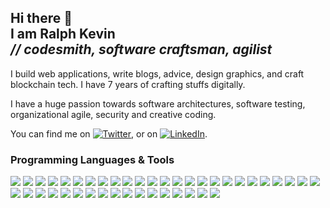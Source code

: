 <h2>
  Hi there 👋 <br/>
  I am Ralph Kevin <br/>
  <i>// codesmith, software craftsman, agilist</i>
</h1>

I build web applications, write blogs, advice, design graphics, and craft blockchain tech.
I have 7 years of crafting stuffs digitally.

I have a huge passion towards software architectures, software testing, organizational agile, security and creative coding.


<!-- Actual text -->

You can find me on [![Twitter][1.2]][1], or on [![LinkedIn][2.2]][2].

<!-- Icons -->

[1.2]: http://i.imgur.com/wWzX9uB.png (twitter icon without padding)
[2.2]: https://raw.githubusercontent.com/MartinHeinz/MartinHeinz/master/linkedin-3-16.png (LinkedIn icon without padding)

<!-- Links to your social media accounts -->

[1]: https://twitter.com/ralphcasipe1
[2]: https://www.linkedin.com/in/ralph-casipe/

### Programming Languages & Tools
  ![](https://img.shields.io/badge/code-JavaScript-blue)
  ![](https://img.shields.io/badge/code-TypeScript-blue)
  ![](https://img.shields.io/badge/code-Ruby-blue)
  ![](https://img.shields.io/badge/code-Elixir-blue)
  ![](https://img.shields.io/badge/code-Go-blue)
  ![](https://img.shields.io/badge/code-PHP-blue)
  ![](https://img.shields.io/badge/code-Python-blue)
  ![](https://img.shields.io/badge/code-Rust-blue)
  ![](https://img.shields.io/badge/tools-Git-blue)
  ![](https://img.shields.io/badge/os-unix-blue)
  ![](https://img.shields.io/badge/edtior-VSCode-blue)
  ![](https://img.shields.io/badge/edtior-Vim-blue)
  ![](https://img.shields.io/badge/edtior-Vim-blue)
  ![](https://img.shields.io/badge/database-MongoDB-blue)
  ![](https://img.shields.io/badge/database-RethinkDB-blue)
  ![](https://img.shields.io/badge/database-BadgerDB-blue)
  ![](https://img.shields.io/badge/database-PostgreSQL-blue)
  ![](https://img.shields.io/badge/tool-Redis-blue)
  ![](https://img.shields.io/badge/mq-RabbitMQ-blue)
  ![](https://img.shields.io/badge/mq-ActiveMQ-blue)
  ![](https://img.shields.io/badge/tool-Lerna-blue)
  ![](https://img.shields.io/badge/tool-Bazel-blue)
  ![](https://img.shields.io/badge/ci-CircleCI-blue)
  ![](https://img.shields.io/badge/code-Github%20Actions-blue)
  ![](https://img.shields.io/badge/tool-Grafana-blue)
  ![](https://img.shields.io/badge/tool-Prometheus-blue) 
  ![](https://img.shields.io/badge/tool-Vector-blue)
  ![](https://img.shields.io/badge/tool-GraphQL-blue)
  ![](https://img.shields.io/badge/tool-AWS-blue)
  ![](https://img.shields.io/badge/tool-Docker-blue)
  ![](https://img.shields.io/badge/tool-Kubernetes-blue)
  ![](https://img.shields.io/badge/tool-Webpack-blue)
  ![](https://img.shields.io/badge/test-Mocha-blue)
  ![](https://img.shields.io/badge/tool-Postman-blue)
  ![](https://img.shields.io/badge/code-Gherkin-blue)
  ![](https://img.shields.io/badge/tool-NodeJS-blue)
  ![](https://img.shields.io/badge/framework-Express-blue)
  ![](https://img.shields.io/badge/framework-Koa-blue)
  ![](https://img.shields.io/badge/framework-NestJS-blue)
  ![](https://img.shields.io/badge/framework-Phoenix-blue)
  ![](https://img.shields.io/badge/tool-Tokio-blue)
  ![](https://img.shields.io/badge/database-Sled-blue)

<!--
**ralphcasipe1/ralphcasipe1** is a ✨ _special_ ✨ repository because its `README.md` (this file) appears on your GitHub profile.

Here are some ideas to get you started:

- 🔭 I’m currently working on ...
- 🌱 I’m currently learning ...
- 👯 I’m looking to collaborate on ...
- 🤔 I’m looking for help with ...
- 💬 Ask me about ...
- 📫 How to reach me: ...
- 😄 Pronouns: ...
- ⚡ Fun fact: ...
-->

